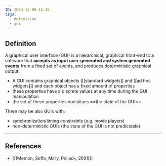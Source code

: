 ```yaml
---
ID: 2024-12-09-11:35
tags:
  - definition
  - gui
---
```

## Definition

A graphical user interface (GUI) is a hierarchical, graphical front-end to a software that **accepts as input user-generated and system generated events** from a fixed set of events, and produces deterministic graphical output.
- A GUI contains graphical objects ([[standard widgets]] and [[ad hoc widgets]]) and each object has a fixed amount of properties
- these properties have a discrete values at any time during the GUI manipulation
- the set of these properties constitues ==the state of the GUI==

There may be also GUIs with:
- synchronization/timing constraints (e.g. movie players)
- non-deterministic GUIs (the state of the GUI is not predictable)

---
## References
- [[(Memon, Soffa, Mary, Pollack, 2001)]]